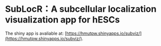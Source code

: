 # SubLocR：A subcellular localization visualization app for hESCs

The shiny app is avaliable at: [https://hmutpw.shinyapps.io/subviz/](https://hmutpw.shinyapps.io/subviz/).
